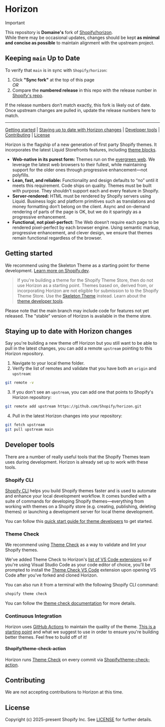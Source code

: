 # Horizon
> [!IMPORTANT]
> This repository is **Domaine's** fork of [Shopify/horizon](https://github.com/Shopify/horizon).  
> While there may be occasional updates, changes should be kept **as minimal and concise as possible** to maintain alignment with the upstream project.

## Keeping `main` Up to Date

To verify that `main` is in sync with `Shopify/horizon`:

1. Click **"Sync fork"** at the top of this page  
   _OR_  
2. Compare the **numbered release** in this repo with the release number in [Shopify's repo](https://github.com/Shopify/horizon).

If the release numbers don’t match exactly, this fork is likely out of date.  
Once upstream changes are pulled in, update the release numbers here to match.

---

[Getting started](#getting-started) |
[Staying up to date with Horizon changes](#staying-up-to-date-with-horizon-changes) |
[Developer tools](#developer-tools) |
[Contributing](#contributing) |
[License](#license)

Horizon is the flagship of a new generation of first party Shopify themes. It incorporates the latest Liquid Storefronts features, including [theme blocks](https://shopify.dev/docs/storefronts/themes/architecture/blocks/theme-blocks/quick-start?framework=liquid).

- **Web-native in its purest form:** Themes run on the [evergreen web](https://www.w3.org/2001/tag/doc/evergreen-web/). We leverage the latest web browsers to their fullest, while maintaining support for the older ones through progressive enhancement—not polyfills.
- **Lean, fast, and reliable:** Functionality and design defaults to “no” until it meets this requirement. Code ships on quality. Themes must be built with purpose. They shouldn’t support each and every feature in Shopify.
- **Server-rendered:** HTML must be rendered by Shopify servers using Liquid. Business logic and platform primitives such as translations and money formatting don’t belong on the client. Async and on-demand rendering of parts of the page is OK, but we do it sparingly as a progressive enhancement.
- **Functional, not pixel-perfect:** The Web doesn’t require each page to be rendered pixel-perfect by each browser engine. Using semantic markup, progressive enhancement, and clever design, we ensure that themes remain functional regardless of the browser.

## Getting started

We recommend using the Skeleton Theme as a starting point for theme development. [Learn more on Shopify.dev](https://shopify.dev/themes/getting-started/create).

> If you're building a theme for the Shopify Theme Store, then do not use Horizon as a starting point. Themes based on, derived from, or incorporating Horizon are not eligible for submission to to the Shopify Theme Store. Use the [Skeleton Theme](https://github.com/Shopify/skeleton-theme) instead. Learn about the [theme developer tools](https://shopify.dev/docs/storefronts/themes/tools).

Please note that the main branch may include code for features not yet released. The "stable" version of Horizon is available in the theme store.

## Staying up to date with Horizon changes

Say you're building a new theme off Horizon but you still want to be able to pull in the latest changes, you can add a remote `upstream` pointing to this Horizon repository.

1. Navigate to your local theme folder.
2. Verify the list of remotes and validate that you have both an `origin` and `upstream`:

```sh
git remote -v
```

3. If you don't see an `upstream`, you can add one that points to Shopify's Horizon repository:

```sh
git remote add upstream https://github.com/Shopify/horizon.git
```

4. Pull in the latest Horizon changes into your repository:

```sh
git fetch upstream
git pull upstream main
```

## Developer tools

There are a number of really useful tools that the Shopify Themes team uses during development. Horizon is already set up to work with these tools.

### Shopify CLI

[Shopify CLI](https://shopify.dev/docs/storefronts/themes/tools/cli) helps you build Shopify themes faster and is used to automate and enhance your local development workflow. It comes bundled with a suite of commands for developing Shopify themes—everything from working with themes on a Shopify store (e.g. creating, publishing, deleting themes) or launching a development server for local theme development.

You can follow this [quick start guide for theme developers](https://shopify.dev/docs/themes/tools/cli) to get started.

### Theme Check

We recommend using [Theme Check](https://github.com/shopify/theme-check) as a way to validate and lint your Shopify themes.

We've added Theme Check to Horizon's [list of VS Code extensions](/.vscode/extensions.json) so if you're using Visual Studio Code as your code editor of choice, you'll be prompted to install the [Theme Check VS Code](https://marketplace.visualstudio.com/items?itemName=Shopify.theme-check-vscode) extension upon opening VS Code after you've forked and cloned Horizon.

You can also run it from a terminal with the following Shopify CLI command:

```bash
shopify theme check
```

You can follow the [theme check documentation](https://shopify.dev/docs/storefronts/themes/tools/theme-check) for more details.

### Continuous Integration

Horizon uses [GitHub Actions](https://github.com/features/actions) to maintain the quality of the theme. [This is a starting point](https://github.com/Shopify/horizon-private/blob/main/.github/workflows/ci.yml) and what we suggest to use in order to ensure you're building better themes. Feel free to build off of it!

#### Shopify/theme-check-action

Horizon runs [Theme Check](#Theme-Check) on every commit via [Shopify/theme-check-action](https://github.com/Shopify/theme-check-action).

## Contributing

We are not accepting contributions to Horizon at this time.

## License

Copyright (c) 2025-present Shopify Inc. See [LICENSE](/LICENSE.md) for further details.
